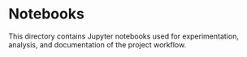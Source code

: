 # Notebooks

This directory contains Jupyter notebooks used for experimentation, analysis, and documentation of the project workflow.